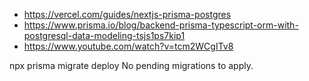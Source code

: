 - https://vercel.com/guides/nextjs-prisma-postgres
- https://www.prisma.io/blog/backend-prisma-typescript-orm-with-postgresql-data-modeling-tsjs1ps7kip1
- https://www.youtube.com/watch?v=tcm2WCgITv8


npx prisma migrate deploy
No pending migrations to apply.


